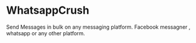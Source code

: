 # WhatsappCrush
Send Messages in bulk on any messaging platform. Facebook messagner , whatsapp or any other platform.
